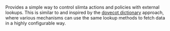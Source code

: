 
Provides a simple way to control slimta actions and policies with external
lookups. This is similar to and inspired by the [dovecot dictionary][1]
approach, where various mechanisms can use the same lookup methods to fetch
data in a highly configurable way.

[1]: http://wiki2.dovecot.org/Dictionary
